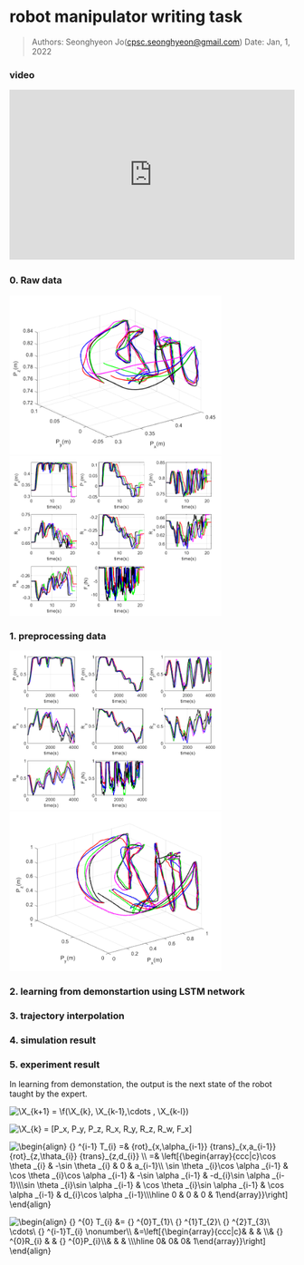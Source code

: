 # robot manipulator writing task

> Authors:	Seonghyeon Jo(cpsc.seonghyeon@gmail.com)
> Date:		 Jan, 1, 2022

### video
<iframe style="width:100%; height:300px;" src="https://www.youtube.com/embed/IUuEeZEsJNY?autoplay=1&mute=1&loop=1" title="YouTube video player" frameborder="0" allow="accelerometer; autoplay; clipboard-write; encrypted-media; gyroscope; picture-in-picture" allowfullscreen></iframe>

### 0. Raw data 

<img src="/fig/teaching_result1.png" alt="1"  width="375" /> 
<img src="/fig/teaching_result2.png" alt="1"  width="375" /> 

### 1. preprocessing data

<img src="/fig/preprocessing_result1.png" alt="1"  width="375" /> 
<img src="/fig/preprocessing_result2.png" alt="1"  width="375" /> 

### 2. learning from demonstartion using LSTM network 

### 3. trajectory interpolation

### 4. simulation result 

### 5. experiment result

In learning from demonstation, the output is the next state of the robot taught by the expert.


<img src=
"https://render.githubusercontent.com/render/math?math=%5Cdisplaystyle+%5CX_%7Bk%2B1%7D+%3D+%5Cf%28%5CX_%7Bk%7D%2C+%5CX_%7Bk-1%7D%2C%5Ccdots+%2C+%5CX_%7Bk-l%7D%29%0A" 
alt="\X_{k+1} = \f(\X_{k}, \X_{k-1},\cdots , \X_{k-l})
">


<img src=
"https://render.githubusercontent.com/render/math?math=%5Cdisplaystyle+%5CX_%7Bk%7D+%3D+%5BP_x%2C+P_y%2C+P_z%2C+R_x%2C+R_y%2C+R_z%2C+R_w%2C+F_x%5D" 
alt="\X_{k} = [P_x, P_y, P_z, R_x, R_y, R_z, R_w, F_x]">

<img src=
"https://render.githubusercontent.com/render/math?math=%5Cdisplaystyle+%5Cbegin%7Balign%7D%0A%7B%7D+%5E%7Bi-1%7D+T_%7Bi%7D++%3D%26+%7Brot%7D_%7Bx%2C%5Calpha_%7Bi-1%7D%7D+%7Btrans%7D_%7Bx%2Ca_%7Bi-1%7D%7D%7Brot%7D_%7Bz%2C%5Cthata_%7Bi%7D%7D+%7Btrans%7D_%7Bz%2Cd_%7Bi%7D%7D+%5C%5C%0A%3D%26+%5Cleft%5B%7B%5Cbegin%7Barray%7D%7Bccc%7Cc%7D%5Ccos+%5Ctheta+_%7Bi%7D+%26+-%5Csin+%5Ctheta+_%7Bi%7D+%26+0+%26+a_%7Bi-1%7D%5C%5C+%5Csin+%5Ctheta+_%7Bi%7D%5Ccos+%5Calpha+_%7Bi-1%7D+%26+%5Ccos+%5Ctheta+_%7Bi%7D%5Ccos+%5Calpha+_%7Bi-1%7D+%26+-%5Csin+%5Calpha+_%7Bi-1%7D+%26+-d_%7Bi%7D%5Csin+%5Calpha+_%7Bi-1%7D%5C%5C%5Csin+%5Ctheta+_%7Bi%7D%5Csin+%5Calpha+_%7Bi-1%7D+%26+%5Ccos+%5Ctheta+_%7Bi%7D%5Csin+%5Calpha+_%7Bi-1%7D+%26+%5Ccos+%5Calpha+_%7Bi-1%7D+%26+d_%7Bi%7D%5Ccos+%5Calpha+_%7Bi-1%7D%5C%5C%5Chline+0+%26+0+%26+0+%26+1%5Cend%7Barray%7D%7D%5Cright%5D%0A%5Cend%7Balign%7D+" 
alt="\begin{align}
{} ^{i-1} T_{i}  =& {rot}_{x,\alpha_{i-1}} {trans}_{x,a_{i-1}}{rot}_{z,\thata_{i}} {trans}_{z,d_{i}} \\
=& \left[{\begin{array}{ccc|c}\cos \theta _{i} & -\sin \theta _{i} & 0 & a_{i-1}\\ \sin \theta _{i}\cos \alpha _{i-1} & \cos \theta _{i}\cos \alpha _{i-1} & -\sin \alpha _{i-1} & -d_{i}\sin \alpha _{i-1}\\\sin \theta _{i}\sin \alpha _{i-1} & \cos \theta _{i}\sin \alpha _{i-1} & \cos \alpha _{i-1} & d_{i}\cos \alpha _{i-1}\\\hline 0 & 0 & 0 & 1\end{array}}\right]
\end{align} ">

<img src=
"https://render.githubusercontent.com/render/math?math=%5Cdisplaystyle+%5Cbegin%7Balign%7D%0A%7B%7D+%5E%7B0%7D+T_%7Bi%7D+%26%3D+%7B%7D+%5E%7B0%7DT_%7B1%7D%5C+%7B%7D+%5E%7B1%7DT_%7B2%7D%5C+%7B%7D+%5E%7B2%7DT_%7B3%7D%5C+%5Ccdots%5C+%7B%7D+%5E%7Bi-1%7DT_%7Bi%7D+%5Cnonumber%5C%5C%0A%26%3D%5Cleft%5B%7B%5Cbegin%7Barray%7D%7Bccc%7Cc%7D%26+%26+%26+%5C%5C%26+%7B%7D+%5E%7B0%7DR_%7Bi%7D+%26+%26+%7B%7D+%5E%7B0%7DP_%7Bi%7D%5C%5C%26+%26+%26+%5C%5C%5Chline+0%26+0%26+0%26+1%5Cend%7Barray%7D%7D%5Cright%5D%0A%5Cend%7Balign%7D+%0A" 
alt="\begin{align}
{} ^{0} T_{i} &= {} ^{0}T_{1}\ {} ^{1}T_{2}\ {} ^{2}T_{3}\ \cdots\ {} ^{i-1}T_{i} \nonumber\\
&=\left[{\begin{array}{ccc|c}& & & \\& {} ^{0}R_{i} & & {} ^{0}P_{i}\\& & & \\\hline 0& 0& 0& 1\end{array}}\right]
\end{align} 
">

## 

